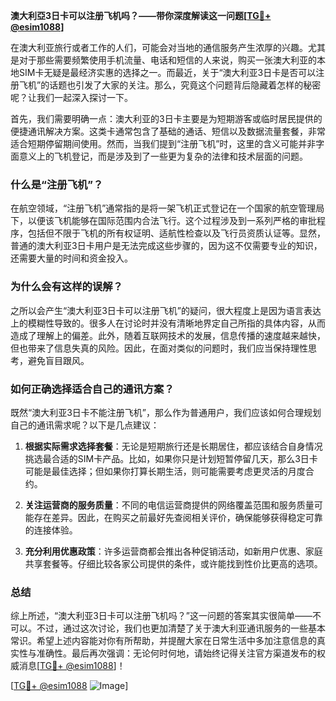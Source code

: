 **澳大利亞3日卡可以注册飞机吗？——带你深度解读这一问题[[TG💪+ @esim1088](https://t.me/s/esim1088)]**

在澳大利亚旅行或者工作的人们，可能会对当地的通信服务产生浓厚的兴趣。尤其是对于那些需要频繁使用手机流量、电话和短信的人来说，购买一张澳大利亚的本地SIM卡无疑是最经济实惠的选择之一。而最近，关于“澳大利亚3日卡是否可以注册飞机”的话题也引发了大家的关注。那么，究竟这个问题背后隐藏着怎样的秘密呢？让我们一起深入探讨一下。

首先，我们需要明确一点：澳大利亚的3日卡主要是为短期游客或临时居民提供的便捷通讯解决方案。这类卡通常包含了基础的通话、短信以及数据流量套餐，非常适合短期停留期间使用。然而，当我们提到“注册飞机”时，这里的含义可能并非字面意义上的飞机登记，而是涉及到了一些更为复杂的法律和技术层面的问题。

### 什么是“注册飞机”？

在航空领域，“注册飞机”通常指的是将一架飞机正式登记在一个国家的航空管理局下，以便该飞机能够在国际范围内合法飞行。这个过程涉及到一系列严格的审批程序，包括但不限于飞机的所有权证明、适航性检查以及飞行员资质认证等。显然，普通的澳大利亚3日卡用户是无法完成这些步骤的，因为这不仅需要专业的知识，还需要大量的时间和资金投入。

### 为什么会有这样的误解？

之所以会产生“澳大利亚3日卡可以注册飞机”的疑问，很大程度上是因为语言表达上的模糊性导致的。很多人在讨论时并没有清晰地界定自己所指的具体内容，从而造成了理解上的偏差。此外，随着互联网技术的发展，信息传播的速度越来越快，但也带来了信息失真的风险。因此，在面对类似的问题时，我们应当保持理性思考，避免盲目跟风。

### 如何正确选择适合自己的通讯方案？

既然“澳大利亚3日卡不能注册飞机”，那么作为普通用户，我们应该如何合理规划自己的通讯需求呢？以下是几点建议：

1. **根据实际需求选择套餐**：无论是短期旅行还是长期居住，都应该结合自身情况挑选最合适的SIM卡产品。比如，如果你只是计划短暂停留几天，那么3日卡可能是最佳选择；但如果你打算长期生活，则可能需要考虑更灵活的月度合约。

2. **关注运营商的服务质量**：不同的电信运营商提供的网络覆盖范围和服务质量可能存在差异。因此，在购买之前最好先查阅相关评价，确保能够获得稳定可靠的连接体验。

3. **充分利用优惠政策**：许多运营商都会推出各种促销活动，如新用户优惠、家庭共享套餐等。仔细比较各家公司提供的条件，或许能找到性价比更高的选项。

### 总结

综上所述，“澳大利亚3日卡可以注册飞机吗？”这一问题的答案其实很简单——不可以。不过，通过这次讨论，我们也更加清楚了关于澳大利亚通讯服务的一些基本常识。希望上述内容能对你有所帮助，并提醒大家在日常生活中多加注意信息的真实性与准确性。最后再次强调：无论何时何地，请始终记得关注官方渠道发布的权威消息[[TG💪+ @esim1088](https://t.me/s/esim1088)]！

[[TG💪+ @esim1088](https://t.me/s/esim1088) ![Image](https://i.postimg.cc/4NQfJmqS/Snipaste-2025-05-13-00-14-12.png)]